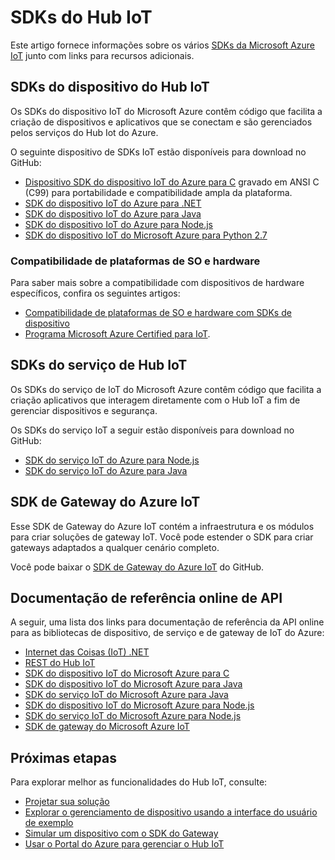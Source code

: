 <properties
 pageTitle="Lista dos SDKs do Hub IoT do Azure | Microsoft Azure"
 description="Informações e links para os vários dispositivos do Hub IoT do Azure e SDKs de serviço."
 services="iot-hub"
 documentationCenter=""
 authors="dominicbetts"
 manager="timlt"
 editor=""/>

<tags
 ms.service="iot-hub"
 ms.devlang="multiple"
 ms.topic="article"
 ms.tgt_pltfrm="na"
 ms.workload="na"
 ms.date="06/23/2016"
 ms.author="dobett"/>

# SDKs do Hub IoT

Este artigo fornece informações sobre os vários [SDKs da Microsoft Azure IoT][] junto com links para recursos adicionais.

## SDKs do dispositivo do Hub IoT

Os SDKs do dispositivo IoT do Microsoft Azure contêm código que facilita a criação de dispositivos e aplicativos que se conectam e são gerenciados pelos serviços do Hub Iot do Azure.

O seguinte dispositivo de SDKs IoT estão disponíveis para download no GitHub:

- [Dispositivo SDK do dispositivo IoT do Azure para C][] gravado em ANSI C (C99) para portabilidade e compatibilidade ampla da plataforma.
- [SDK do dispositivo IoT do Azure para .NET][]
- [SDK do dispositivo IoT do Azure para Java][]
- [SDK do dispositivo IoT do Azure para Node.js][]
- [SDK do dispositivo IoT do Microsoft Azure para Python 2.7][]

### Compatibilidade de plataformas de SO e hardware

Para saber mais sobre a compatibilidade com dispositivos de hardware específicos, confira os seguintes artigos:

- [Compatibilidade de plataformas de SO e hardware com SDKs de dispositivo][OS Platforms and hardware compatibility]
- [Programa Microsoft Azure Certified para IoT][].

## SDKs do serviço de Hub IoT

Os SDKs do serviço de IoT do Microsoft Azure contêm código que facilita a criação aplicativos que interagem diretamente com o Hub IoT a fim de gerenciar dispositivos e segurança.

Os SDKs do serviço IoT a seguir estão disponíveis para download no GitHub:

- [SDK do serviço IoT do Azure para Node.js][]
- [SDK do serviço IoT do Azure para Java][]

## SDK de Gateway do Azure IoT

Esse SDK de Gateway do Azure IoT contém a infraestrutura e os módulos para criar soluções de gateway IoT. Você pode estender o SDK para criar gateways adaptados a qualquer cenário completo.

Você pode baixar o [SDK de Gateway do Azure IoT][] do GitHub.

## Documentação de referência online de API

A seguir, uma lista dos links para documentação de referência da API online para as bibliotecas de dispositivo, de serviço e de gateway de IoT do Azure:

- [Internet das Coisas (IoT) .NET][]
- [REST do Hub IoT][]
- [SDK do dispositivo IoT do Microsoft Azure para C][]
- [SDK do dispositivo IoT do Microsoft Azure para Java][]
- [SDK do serviço IoT do Microsoft Azure para Java][]
- [SDK do dispositivo IoT do Microsoft Azure para Node.js][]
- [SDK do serviço IoT do Microsoft Azure para Node.js][]
- [SDK de gateway do Microsoft Azure IoT][]

## Próximas etapas

Para explorar melhor as funcionalidades do Hub IoT, consulte:

- [Projetar sua solução][lnk-design]
- [Explorar o gerenciamento de dispositivo usando a interface do usuário de exemplo][lnk-dmui]
- [Simular um dispositivo com o SDK do Gateway][lnk-gateway]
- [Usar o Portal do Azure para gerenciar o Hub IoT][lnk-portal]

[SDKs da Microsoft Azure IoT]: https://github.com/Azure/azure-iot-sdks/blob/master/readme.md
[Dispositivo SDK do dispositivo IoT do Azure para C]: https://github.com/Azure/azure-iot-sdks/blob/master/c/readme.md
[SDK do dispositivo IoT do Azure para .NET]: https://github.com/Azure/azure-iot-sdks/blob/master/csharp/device/readme.md
[SDK do dispositivo IoT do Azure para Java]: https://github.com/Azure/azure-iot-sdks/blob/master/java/device/readme.md
[SDK do serviço IoT do Azure para Java]: https://github.com/Azure/azure-iot-sdks/blob/master/java/service/readme.md
[SDK do dispositivo IoT do Azure para Node.js]: https://github.com/Azure/azure-iot-sdks/blob/master/node/device/readme.md
[SDK do serviço IoT do Azure para Node.js]: https://github.com/Azure/azure-iot-sdks/blob/master/node/service/README.md
[SDK do dispositivo IoT do Microsoft Azure para Python 2.7]: https://github.com/Azure/azure-iot-sdks/blob/master/python/device/readme.md
[OS Platforms and hardware compatibility]: iot-hub-tested-configurations.md
[Programa Microsoft Azure Certified para IoT]: iot-hub-tested-configurations.md#microsoft-azure-certified-for-iot
[SDK de Gateway do Azure IoT]: https://github.com/Azure/azure-iot-gateway-sdk/blob/master/README.md

[Internet das Coisas (IoT) .NET]: https://msdn.microsoft.com/library/mt488521.aspx
[SDK do dispositivo IoT do Microsoft Azure para C]: http://azure.github.io/azure-iot-sdks/c/api_reference/index.html
[SDK do dispositivo IoT do Microsoft Azure para Java]: http://azure.github.io/azure-iot-sdks/java/device/api_reference/index.html
[SDK do dispositivo IoT do Microsoft Azure para Node.js]: http://azure.github.io/azure-iot-sdks/node/api_reference/azure-iot-device/1.0.8/index.html
[REST do Hub IoT]: https://msdn.microsoft.com/library/mt548492.aspx
[SDK do serviço IoT do Microsoft Azure para Java]: http://azure.github.io/azure-iot-sdks/java/service/api_reference/index.html
[SDK do serviço IoT do Microsoft Azure para Node.js]: http://azure.github.io/azure-iot-sdks/node/api_reference/azure-iothub/1.0.10/index.html
[SDK de gateway do Microsoft Azure IoT]: http://azure.github.io/azure-iot-gateway-sdk/api_reference/c/html/

[lnk-design]: iot-hub-guidance.md
[lnk-dmui]: iot-hub-device-management-ui-sample.md
[lnk-gateway]: iot-hub-linux-gateway-sdk-simulated-device.md
[lnk-portal]: iot-hub-manage-through-portal.md

<!---HONumber=AcomDC_0713_2016-->